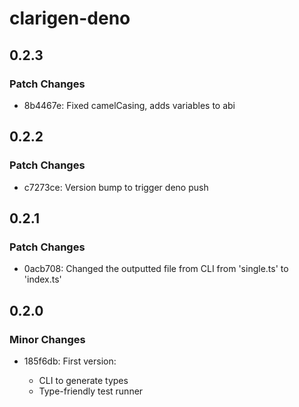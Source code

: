 # clarigen-deno

## 0.2.3

### Patch Changes

- 8b4467e: Fixed camelCasing, adds variables to abi

## 0.2.2

### Patch Changes

- c7273ce: Version bump to trigger deno push

## 0.2.1

### Patch Changes

- 0acb708: Changed the outputted file from CLI from 'single.ts' to 'index.ts'

## 0.2.0

### Minor Changes

- 185f6db: First version:

  - CLI to generate types
  - Type-friendly test runner
